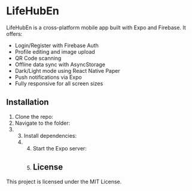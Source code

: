 # LifeHubEn

LifeHubEn is a cross-platform mobile app built with Expo and Firebase. It offers:

- Login/Register with Firebase Auth  
- Profile editing and image upload  
- QR Code scanning  
- Offline data sync with AsyncStorage  
- Dark/Light mode using React Native Paper  
- Push notifications via Expo  
- Fully responsive for all screen sizes

## Installation

1. Clone the repo:
 2. Navigate to the folder:
 3. 3. Install dependencies:
    4. 4. Start the Expo server:
       5. ## License

This project is licensed under the MIT License.
